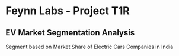 # Feynn Labs - Project T1R
## EV Market Segmentation Analysis
Segment based on Market Share of Electric Cars Companies in India
